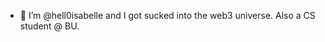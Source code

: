 - 👋 I’m @hell0isabelle and I got sucked into the web3 universe. Also a CS student @ BU.

<!---
hell0isabelle/hell0isabelle is a ✨ special ✨ repository because its `README.md` (this file) appears on your GitHub profile.
You can click the Preview link to take a look at your changes.
--->
